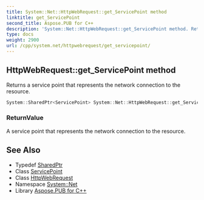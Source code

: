 ```yaml
---
title: System::Net::HttpWebRequest::get_ServicePoint method
linktitle: get_ServicePoint
second_title: Aspose.PUB for C++
description: 'System::Net::HttpWebRequest::get_ServicePoint method. Returns a service point that represents the network connection to the resource in C++.'
type: docs
weight: 2900
url: /cpp/system.net/httpwebrequest/get_servicepoint/
---
```

## HttpWebRequest::get_ServicePoint method


Returns a service point that represents the network connection to the resource.

```cpp
System::SharedPtr<ServicePoint> System::Net::HttpWebRequest::get_ServicePoint()
```


### ReturnValue

A service point that represents the network connection to the resource.

## See Also

* Typedef [SharedPtr](../../../system/sharedptr/)
* Class [ServicePoint](../../servicepoint/)
* Class [HttpWebRequest](../)
* Namespace [System::Net](../../)
* Library [Aspose.PUB for C++](../../../)
